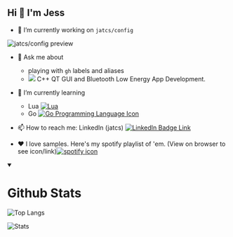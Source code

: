 ## Hi 👋 I'm Jess

<!--
**jatcs/jatcs** is a ✨ _special_ ✨ repository because its `README.md` (this file) appears on your GitHub profile.

Here are some ideas to get you started:

- 👯 I’m looking to collaborate on ...
  - neovim plugins
  - gh label managers
  
- 🤔 I’m looking for help with ...
-->


- 🔭 I’m currently working on `jatcs/config`
  
![jatcs/config preview](https://github-readme-stats.vercel.app/api/pin/?username=jatcs&repo=config&theme=transparent)

- 💬 Ask me about
  - playing with `gh` labels and aliases
  - <a href="https://www.qt.io/" aria-label="QT Framework Website"><img aria-labeled-by="qt-image-label" src="https://img.shields.io/badge/Qt-41CD52?style=for-the-badge&logo=qt&logoColor=white"/></a> C++ QT GUI and Bluetooth Low Energy App Development.


- 🌱 I’m currently learning
  - Lua
<a aria-label="Lua Programming Language (website link)" href="https://www.lua.org/spe.html"><img alt="Lua" src="https://img.shields.io/badge/Lua-2C2D72?style=for-the-badge&logo=lua&logoColor=white" style="display: inline; margin: auto;"/></a>
  - Go
<a href="https://go.dev/"><img src="https://img.shields.io/badge/Go-00ADD8?logo=Go&logoColor=white&style=for-the-badge" alt="Go Programming Language Icon" aria-label="Go Programming Language Icon"/></a>
  
- 📫 How to reach me: LinkedIn (jatcs) <a aria-labeled="Link to my LinkedIn profile" href="https://www.linkedin.com/in/jturnerumbc/"><img alt="LinkedIn Badge Link" src="https://img.shields.io/badge/LinkedIn-0077B5?style=for-the-badge&logo=linkedin&logoColor=white"/></a>
  
- ❤️ I love samples. <span id="my-samples-playlist-label">Here's my spotify playlist of 'em. (View on browser to see icon/link)</span><a aria-labeled-by="my-sampled-playlist-label" href="https://open.spotify.com/playlist/1iDhsscEwbLJqlC7TiUOhi"><img src="https://img.shields.io/badge/Spotify-1ED760?&style=for-the-badge&logo=spotify&logoColor=white" aria-label="spotify-icon" alt="spotify icon"></img></a>

<details open>
  
<summary>
  
# Github Stats

</summary>


![Top Langs](https://github-readme-stats.vercel.app/api/top-langs?username=jatcs&langs_count=3&hide=css,html,HTML&hide_border=true&cache_seconds=1800&theme=transparent)

![Stats](https://github-readme-stats.vercel.app/api?username=jatcs&show_icons=true&theme=transparent)


</details>
